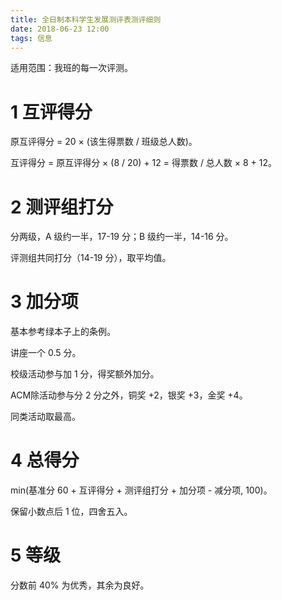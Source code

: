 ```yaml
---
title: 全日制本科学生发展测评表测评细则
date: 2018-06-23 12:00
tags: 信息
---
```


适用范围：我班的每一次评测。

# 1 互评得分

原互评得分 = 20 × (该生得票数 / 班级总人数)。

互评得分 = 原互评得分 × (8 / 20) + 12 = 得票数 / 总人数 × 8 + 12。

# 2 测评组打分

分两级，A 级约一半，17-19 分；B 级约一半，14-16 分。

评测组共同打分（14-19 分），取平均值。

# 3 加分项

基本参考绿本子上的条例。

讲座一个 0.5 分。

校级活动参与加 1 分，得奖额外加分。

ACM除活动参与分 2 分之外，铜奖 +2，银奖 +3，金奖 +4。

同类活动取最高。

# 4 总得分

min(基准分 60 + 互评得分 + 测评组打分 + 加分项 - 减分项, 100)。

保留小数点后 1 位，四舍五入。

# 5 等级

分数前 40% 为优秀，其余为良好。